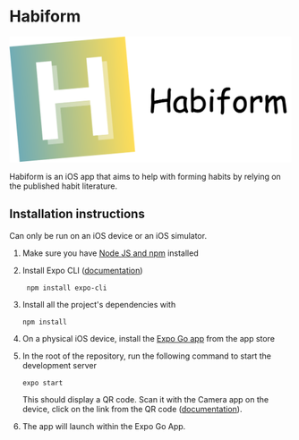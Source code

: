 # Habiform

![HabiformLogo](AppLogo.png)

Habiform is an iOS app that aims to help with forming habits by relying on the published habit literature.

## Installation instructions

Can only be run on an iOS device or an iOS simulator.

1. Make sure you have [Node JS and npm](https://nodejs.org/en/download) installed

2. Install Expo CLI ([documentation](https://docs.expo.dev/more/expo-cli/#installation))
   
   ```shell
    npm install expo-cli
   ```

3. Install all the project's dependencies with

   ```shell
   npm install
   ```

4. On a physical iOS device, install the [Expo Go app](https://itunes.apple.com/app/apple-store/id982107779) from the app store

5. In the root of the repository, run the following command to start the development server
    ```shell
   expo start
   ```
   This should display a QR code. Scan it with the Camera app on the device, click on the link from the QR code ([documentation](https://docs.expo.dev/more/expo-cli/#develop)).

6. The app will launch within the Expo Go App.